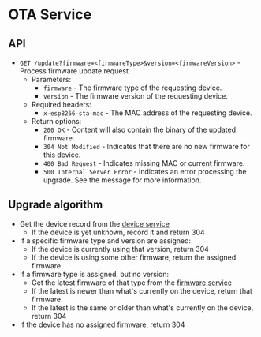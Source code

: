 # OTA Service

## API

* `GET /update?firmware=<firmwareType>&version=<firmwareVersion>` - Process firmware update request
  * Parameters:
    * `firmware` - The firmware type of the requesting device.
    * `version` - The firmware version of the requesting device.
  * Required headers:
    * `x-esp8266-sta-mac` - The MAC address of the requesting device.
  * Return options:
    * `200 OK` - Content will also contain the binary of the updated firmware.
    * `304 Not Modified` - Indicates that there are no new firmware for this device.
    * `400 Bad Request` - Indicates missing MAC or current firmware.
    * `500 Internal Server Error` - Indicates an error processing the upgrade. See the message for more information. 

## Upgrade algorithm

* Get the device record from the [device service](https://github.com/petewall/device-service)
  * If the device is yet unknown, record it and return 304
* If a specific firmware type and version are assigned:
  * If the device is currently using that version, return 304
  * If the device is using some other firmware, return the assigned firmware
* If a firmware type is assigned, but no version:
  * Get the latest firmware of that type from the [firmware service](https://github.com/petewall/firmware-service)
  * If the latest is newer than what's currently on the device, return that firmware
  * If the latest is the same or older than what's currently on the device, return 304 
* If the device has no assigned firmware, return 304
